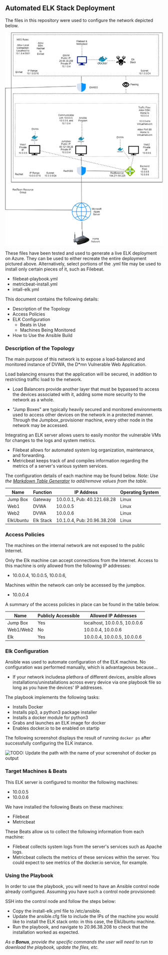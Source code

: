 ## Automated ELK Stack Deployment

The files in this repository were used to configure the network depicted below.

![TODO: Update the path with the name of your diagram](Images/ElkDiagram.png)

These files have been tested and used to generate a live ELK deployment on Azure. They can be used to either recreate the entire deployment pictured above. Alternatively, select portions of the .yml file may be used to install only certain pieces of it, such as Filebeat.
  
  - filebeat-playbook.yml
  - metricbeat-install.yml
  - intall-elk.yml

This document contains the following details:
- Description of the Topology
- Access Policies
- ELK Configuration
  - Beats in Use
  - Machines Being Monitored
- How to Use the Ansible Build


### Description of the Topology

The main purpose of this network is to expose a load-balanced and monitored instance of DVWA, the D*mn Vulnerable Web Application.

Load balancing ensures that the application will be secured, in addition to restricting traffic load to the network.
- Load Balancers provide another layer that must be bypassed to access the devices associated with it, adding some more security to the network as a whole.

- "Jump Boxes" are typically heavily secured and monitored environments used to access other devices on the network in a protected manner. Through the Jumpbox_provisioner machine, every other node in the network may be accessed.

Integrating an ELK server allows users to easily monitor the vulnerable VMs for changes to the logs and system metrics.
- Filebeat allows for automated system log organization, maintenance, and forwarding.
- Metricbeat keeps track of and compiles information regarding the metrics of a server's various system services.

The configuration details of each machine may be found below.
_Note: Use the [Markdown Table Generator](http://www.tablesgenerator.com/markdown_tables) to add/remove values from the table_.

| Name     | Function | IP Address | Operating System |
|----------|----------|------------|------------------|
| Jump Box | Gateway  | 10.0.0.1, Pub: 40.121.68.28   | Linux            |
| Web1     | DVWA     | 10.0.0.5   | Linux            |
| Web2     | DVWA     | 10.0.0.6   | Linux            |
| ElkUbuntu| Elk Stack| 10.1.0.4, Pub: 20.96.38.208   | Linux            |

### Access Policies

The machines on the internal network are not exposed to the public Internet. 

Only the Elk machine can accept connections from the Internet. Access to this machine is only allowed from the following IP addresses:
- 10.0.0.4, 10.0.0.5, 10.0.0.6,

Machines within the network can only be accessed by the jumpbox.
- 10.0.0.4

A summary of the access policies in place can be found in the table below.

| Name     | Publicly Accessible | Allowed IP Addresses |
|----------|---------------------|----------------------|
| Jump Box | Yes                 |localhost, 10.0.0.5, 10.0.0.6   |
| Web1/Web2| No                  | 10.0.0.4, 10.0.0.6   |
| Elk      | Yes                 | 10.0.0.4, 10.0.0.5, 10.0.0.6|

### Elk Configuration

Ansible was used to automate configuration of the ELK machine. No configuration was performed manually, which is advantageous because...
- If your network includesa plethora of different devices, ansible allows installations/uninstallations across every device via one playbook file so long as you have the devices' IP addresses.

The playbook implements the following tasks:
- Installs Docker
- Installs pip3, a python3 package installer
- Installs a docker module for python3
- Grabs and launches an ELK image for docker
- Enables docker.io to be enabled on startip

The following screenshot displays the result of running `docker ps` after successfully configuring the ELK instance.

![TODO: Update the path with the name of your screenshot of docker ps output](Images/docker_ps_output.png)

### Target Machines & Beats
This ELK server is configured to monitor the following machines:
- 10.0.0.5
- 10.0.0.6

We have installed the following Beats on these machines:
- Filebeat
- Metricbeat

These Beats allow us to collect the following information from each machine:
- Filebeat collects system logs from the server's services such as Apache logs.
- Metricbeat collects the metrics of these services within the server. You could expect to see metrics of the docker.io service, for example.

### Using the Playbook
In order to use the playbook, you will need to have an Ansible control node already configured. Assuming you have such a control node provisioned: 

SSH into the control node and follow the steps below:
- Copy the install-elk.yml file to /etc/ansible.
- Update the ansible.cfg file to include the IPs of the machine you would like to install the ELK stack onto: in this case, the ElkUbuntu machine.
- Run the playbook, and navigate to 20.96.38.208 to check that the installation worked as expected.



_As a **Bonus**, provide the specific commands the user will need to run to download the playbook, update the files, etc._